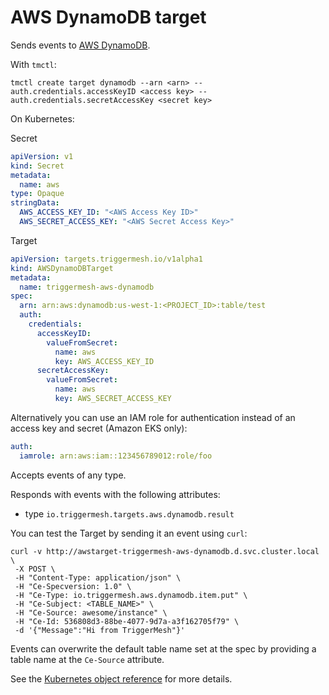 # AWS DynamoDB target

Sends events to [AWS DynamoDB](https://aws.amazon.com/dynamodb/).

With `tmctl`:

```
tmctl create target dynamodb --arn <arn> --auth.credentials.accessKeyID <access key> --auth.credentials.secretAccessKey <secret key>
```

On Kubernetes:

Secret

```yaml
apiVersion: v1
kind: Secret
metadata:
  name: aws
type: Opaque
stringData:
  AWS_ACCESS_KEY_ID: "<AWS Access Key ID>"
  AWS_SECRET_ACCESS_KEY: "<AWS Secret Access Key>"
```

Target

```yaml
apiVersion: targets.triggermesh.io/v1alpha1
kind: AWSDynamoDBTarget
metadata:
  name: triggermesh-aws-dynamodb
spec:
  arn: arn:aws:dynamodb:us-west-1:<PROJECT_ID>:table/test
  auth:
    credentials:
      accessKeyID:
        valueFromSecret:
          name: aws
          key: AWS_ACCESS_KEY_ID
      secretAccessKey:
        valueFromSecret:
          name: aws
          key: AWS_SECRET_ACCESS_KEY
```

Alternatively you can use an IAM role for authentication instead of an access key and secret (Amazon EKS only):

```yaml
auth:
  iamrole: arn:aws:iam::123456789012:role/foo
```

Accepts events of any type.

Responds with events with the following attributes:

* type `io.triggermesh.targets.aws.dynamodb.result`

You can test the Target by sending it an event using `curl`:

```console
curl -v http://awstarget-triggermesh-aws-dynamodb.d.svc.cluster.local \
 -X POST \
 -H "Content-Type: application/json" \
 -H "Ce-Specversion: 1.0" \
 -H "Ce-Type: io.triggermesh.aws.dynamodb.item.put" \
 -H "Ce-Subject: <TABLE_NAME>" \
 -H "Ce-Source: awesome/instance" \
 -H "Ce-Id: 536808d3-88be-4077-9d7a-a3f162705f79" \
 -d '{"Message":"Hi from TriggerMesh"}'
```

Events can overwrite the default table name set at the spec by providing a table name at the `Ce-Source` attribute.

See the [Kubernetes object reference](../../reference/targets/#targets.triggermesh.io/v1alpha1.AWSDynamoDBTarget) for more details.
